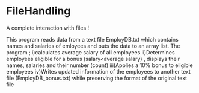 # FileHandling
A complete interaction with files !


This program reads data from a text file EmployDB.txt which contains names and salaries of emloyees and puts the data to an array list.
The program ;
    i)calculates average salary of all employees
    ii)Determines employees eligible for a bonus (salary<average salary) , displays their names, salaries and their number (count)
    iii)Applies a 10% bonus to eligible employees
    iv)Writes updated information of the employees to another text file (EmployDB_bonus.txt) while preserving the format of the original text file
